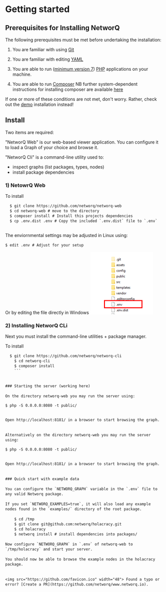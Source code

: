 # Getting started

## Prerequisites for Installing NetworQ

The following prerequisites must be met before undertaking the installation:

1) You are familiar with using [Git](https://git-scm.com/)

2) You are familiar with editing [YAML](https://wikipedia.org/wiki/YAML)

3) You are able to run ([minimum version 7](http://php.net/downloads.php)) [PHP](https://php.net) applications on your machine.

4) You are able to run [Composer](https://getcomposer.org/)
NB further system-dependent instructions for installing composer are available [here](https://getcomposer.org/doc/00-intro.md)

If one or more of these conditions are not met, don't worry. Rather, check out the [demo](demo.html) installation instead!


## Install

Two items are required:

"NetworQ Web" is our web-based viewer application. You can configure it to load a Graph of your choice and browse it.

"NetworQ Cli" is a command-line utility used to:
* inspect graphs (list packages, types, nodes)
* install package dependencies

### 1) NetowrQ Web

To install

```
  $ git clone https://github.com/networq/networq-web
  $ cd networq-web # move to the directory
  $ composer install # Install this projects dependencies
  $ cp .env.dist .env # Copy the included `.env.dist` file to `.env`
  
  ```
The enviornmental settings may be adjusted in Linux using: 

```
$ edit .env # Adjust for your setup
```
Or by editing the file directly in Windows
![edit .env](/images/edit_envWin.PNG) 

### 2) Installing NetworQ CLi

Next you must install the command-line utilities + package manager.

To install

```
  $ git clone https://github.com/networq/networq-cli
    $ cd networq-cli
    $ composer install
    ```


### Starting the server (working here)

On the directory networq-web you may run the server using:

```
    $ php -S 0.0.0.0:8080 -t public/
```

Open http://localhost:8181/ in a browser to start browsing the graph.


Alternatively on the directory networq-web you may run the server using:

```
    $ php -S 0.0.0.0:8080 -t public/
```

Open http://localhost:8181/ in a browser to start browsing the graph.


### Quick start with example data

You can configure the `NETWORQ_GRAPH` variable in the `.env` file to any valid Networq package.

If you set `NETWORQ_EXAMPLES=true`, it will also load any example nodes found in the `examples/` directory of the root package.

    $ cd /tmp
    $ git clone git@github.com:networq/holacracy.git
    $ cd holacracy
    $ networq install # install dependencies into packages/

Now configure `NETWORQ_GRAPH` in `.env` of networq-web to `/tmp/holacracy` and start your server.

You should now be able to browse the example nodes in the holacracy package.


<img src="https://github.com/favicon.ico" width="48"> Found a typo or error? [Create a PR](https://github.com/networq/www.networq.io).








